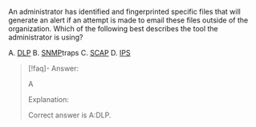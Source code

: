 
An administrator has identified and fingerprinted specific files that will generate an alert if an attempt is made to email these files outside of the organization. Which of the following best describes the tool the administrator is using? 

A. [DLP](../../Glossary/DLP.md)
B. [SNMP](../../Glossary/SNMP.md)traps 
C. [SCAP](../../Glossary/SCAP.md) 
D. [IPS](../../Glossary/IPS.md)

> [!faq]- Answer: 
> 
> A 
> 
> Explanation: 
> 
> Correct answer is A:DLP.

